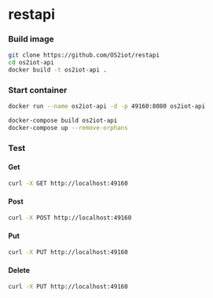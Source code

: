 # restapi

### Build image
```bash
git clone https://github.com/OS2iot/restapi
cd os2iot-api
docker build -t os2iot-api .
```
### Start container
```bash
docker run --name os2iot-api -d -p 49160:8080 os2iot-api
```

```bash
docker-compose build os2iot-api
docker-compose up --remove-orphans
```

### Test
#### Get
```bash
curl -X GET http://localhost:49160
```
#### Post
```bash
curl -X POST http://localhost:49160
```
#### Put
```bash
curl -X PUT http://localhost:49160
```
#### Delete
```bash
curl -X PUT http://localhost:49160
```
